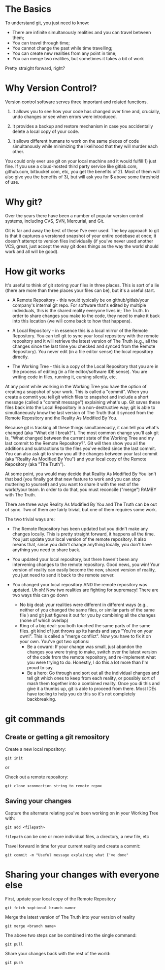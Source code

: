 # The Basics

To understand git, you just need to know:

 * There are infinite simultanously realities and you can travel between them;
 * You can travel through time;
 * You cannot change the past while time travelling;
 * You can create new realities from any point in time;
 * You can merge two realities, but sometimes it takes a bit of work

Pretty straight forward, right?

# Why Version Control?

Version control software serves three important and related functions.

1) It allows you to see how your code has changed over time and, crucially, undo changes or see when errors were introduced.

2) It provides a backup and restore mechanism in case you accidentally delete a local copy of your code.

3) It allows different humans to work on the same pieces of code simultanously while minimizing the likelihood that they will murder each other.

You could only ever use git on your local machine and it would fulfill 1) just fine. If you use a cloud-hosted third party service like gitlab.com, github.com, bitbucket.com, etc, you get the benefits of 2). Most of them will also give you the benefits of 3), but will ask you for $ above some threshold of use.

# Why git?

Over the years there have been a number of popular version control systems, including CVS, SVN, Mercurial, and Git.

Git is far and away the best of these I've ever used. The key approach to git is that it captures a versioned snapshot of your entire codebase at once; it doesn't attempt to version files individually (if you've never used another VCS, great, just accept the way git does things as the way the world should work and all will be good).

# How git works

It's useful to think of git storing your files in three places. This is sort of a lie (there are more than three places your files can be), but it's a useful start.

  * A Remote Repository - this would typically be on github/gitlab/your company's internal git repo. For software that's edited by multiple individuals, this is the shared reality everyone lives in; The Truth. In order to share changes you make to the code, they need to make it back into this location (we will come back to how that happens).

  * A Local Repository - in essence this is a local mirror of the Remote Repository. You can tell git to sync your local repository with the remote repository and it will retrieve the latest version of The Truth (e.g., all the changes since the last time you checked and synced from the Remote Repository). You never edit (in a file editor sense) the local repository directly.

  * The Working Tree - this is a copy of the Local Repository that you are in the process of editing (in a file editor/software IDE sense). You are writing code in files, running it, cursing silently, etc. 

At any point while working in the Working Tree you have the option of creating a snapshot of your work. This is called a "commit". When you create a commit you tell git which files to snapshot and include a short message (called a "commit message") explaining what's up. Git saves these files back into the Local Repository in a non-destructive way; git is able to simultaneously know the last version of The Truth that it synced from the Remote Repository and the Reality As Modified By You.

Because git is tracking all these things simultaneously, it can tell you what's changed (aka "What did I break?"). The most common change you'll ask git is, "What changed between the current state of the Working Tree and my last commit to the Remote Repository?". Git will then show you all the additions and subtractions to the files you've edited since the last commit. You can also ask git to show you all the changes between your last commit (aka "Reality As Modified By You") and your local copy of the Remote Repository (aka "The Truth").

At some point, you would may decide that Reality As Modified By You isn't that bad (you finally got that new feature to work and you can stop muttering to yourself) and you want to share it with the rest of the world/your team. In order to do that, you must reconcile ("merge") RAMBY with The Truth.

There are three ways Reality As Modified By You and The Truth can be out of sync. Two of them are fairly trivial, but one of them requires some work.

The two trivial ways are:

 * The Remote Repository has been updated but you didn't make any changes locally. This is pretty straight forward, it happens all the time. You just update your local version of the remote repository. It also means that, since you didn't change anything locally, you don't have anything you need to share back.

 * You updated your local repository, but there haven't been any intervening changes to the remote repository. Good news, you win! Your version of reality can easily become the new, shared version of reality, you just need to send it back to the remote server.

 * You changed your local repository AND the remote repository was updated. Uh oh! Now two realities are fighting for supremacy! There are two ways this can go down

   * No big deal: your realities were different in different ways (e.g., neither of you changed the same files, or similar parts of the same file ) and git just figures it out for you by combining all the changes (none of which overlap)
   * King of a big deal: you both touched the same parts of the same files. git kind of just throws up its hands and says "You're on your own!". This is called a "merge conflict". Now you have to fix it on your own. You've got two options:
     * Be a coward: If your change was small, just abandon the changes you were trying to make, switch over the latest version of the code from the remote repository, and re-implement what you were trying to do. Honestly, I do this a lot more than I'm proud to say.
     * Be a hero: Go through and sort out all the individual changes and tell git which ones to keep from each reality, or possibly sort of mash them together into a combined reality. Once you di this and give it a thumbs up, git is able to proceed from there. Most IDEs have tooling to help you do this so it's not completely backbreaking.


# git commands

## Create or getting a git remository

Create a new local repository:
```
git init
```

or

Check out a remote repository:
```
git clone <connection string to remote repo>
```

## Saving your changes

Capture the alternate relating you've been working on in your Working Tree with:

```
git add <filepath>
```

`filepath` can be one or more individual files, a directory, a new file, etc

Travel forward in time for your current reality and create a commit:
```
git commit -m "Useful message explaining what I've done"
```

# Sharing your changes with everyone else

First, update your local copy of the Remote Repository
```
git fetch <optional branch name>
```

Merge the latest version of The Truth into your version of reality
```
git merge <branch name>
```

The above two steps can be combined into the single command:
```
git pull
```

Share your changes back with the rest of the world:
```
git push
```

